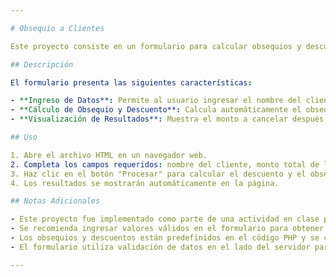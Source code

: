 ```yaml
---

# Obsequio a Clientes

Este proyecto consiste en un formulario para calcular obsequios y descuentos para clientes basados en el monto total de la compra y el número de ticket ingresado. Fue implementado por David Mite Zambrano como parte de una actividad en clase y utiliza PHP para realizar los cálculos y mostrar los resultados dinámicamente en la página web.

## Descripción

El formulario presenta las siguientes características:

- **Ingreso de Datos**: Permite al usuario ingresar el nombre del cliente, el monto total de la compra y el número de ticket obtenido.
- **Cálculo de Obsequio y Descuento**: Calcula automáticamente el obsequio y el descuento correspondiente según el número de ticket ingresado.
- **Visualización de Resultados**: Muestra el monto a cancelar después del descuento y el obsequio obtenido por el cliente.

## Uso

1. Abre el archivo HTML en un navegador web.
2. Completa los campos requeridos: nombre del cliente, monto total de la compra y número de ticket obtenido.
3. Haz clic en el botón "Procesar" para calcular el descuento y el obsequio correspondiente.
4. Los resultados se mostrarán automáticamente en la página.

## Notas Adicionales

- Este proyecto fue implementado como parte de una actividad en clase para practicar conceptos de PHP y HTML.
- Se recomienda ingresar valores válidos en el formulario para obtener resultados precisos.
- Los obsequios y descuentos están predefinidos en el código PHP y se calculan según el número de ticket ingresado.
- El formulario utiliza validación de datos en el lado del servidor para garantizar que se ingresen valores adecuados antes de realizar cálculos.

---
```

